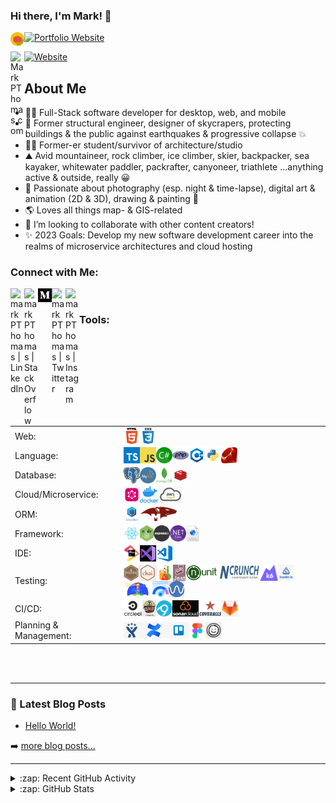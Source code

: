 ### Hi there, I'm Mark! 👋

[<img align="left" alt="markPThomas | portfolio website" width="22px" src="https://github.com/MarkPThomas/MarkPThomas/blob/master/Briefcase-icon.png" />][portfolio] [![Portfolio Website](https://img.shields.io/website?label=Portfolio&style=for-the-badge&url=https://markpthomas.github.io)](https://markpthomas.github.io)

[<img align="left" alt="MarkPThomas.com" width="22px" src="http://www.markpthomas.com/favicon-16x16.png" />][website] [![Website](https://img.shields.io/website?label=MarkPThomas.com&style=for-the-badge&url=http://www.markpthomas.com)](http://www.markpthomas.com)


## About Me

- 👨‍💻 Full-Stack software developer for desktop, web, and mobile
- 🏢 Former structural engineer, designer of skycrapers, protecting buildings & the public against earthquakes & progressive collapse 💥
- 🧑‍🎨 Former-er student/survivor of architecture/studio
- ⛰️ Avid mountaineer, rock climber, ice climber, skier, backpacker, sea kayaker, whitewater paddler, packrafter, canyoneer, triathlete ...anything active & outside, really 😀
- 📸 Passionate about photography (esp. night & time-lapse), digital art & animation (2D & 3D), drawing & painting 🎨
- 🌎 Loves all things map- & GIS-related
- 🤝 I’m looking to collaborate with other content creators!
- ✨ 2023 Goals: Develop my new software development career into the realms of microservice architectures and cloud hosting

### Connect with Me:
[<img align="left" alt="markPThomas | LinkedIn" width="22px" src="http://www.markpthomas.com/main/public/img/icons/linkedIn/linkedIn_icon.svg" />][linkedin]
[<img align="left" alt="markPThomas | Stack Overflow" width="22px" src="http://www.markpthomas.com/main/public/img/icons/stackOverflow/stackOverflow_icon.png" />][stackoverflow]
[<img align="left" alt="markPThomas | Medium" width="22px" src="https://github.com/MarkPThomas/MarkPThomas/blob/master/icons/medium.png" />][blog]
[<img align="left" alt="markPThomas | Twitter" width="22px" src="http://www.markpthomas.com/main/public/img/icons/twitter/twitter_icon.svg" />][twitter]
[<img align="left" alt="markPThomas | Instagram" width="22px" src="http://www.markpthomas.com/main/public/img/icons/instagram/2993766 - instagram logo media social.png" />][instagram]

<br />

### Tools:
<table style="border:none">
  <tr>
    <td>Web: </td>
    <td>
      <a href="https://developer.mozilla.org/en-US/docs/Glossary/HTML5" target="_blank" rel="noopener noreferrer"><img align="left" title="HTML5" alt="HTML5" height="26px" src="https://github.com/MarkPThomas/MarkPThomas/blob/master/icons/html.png" />
         <!-- | HTML5 -->
        </a>
      <a href="https://developer.mozilla.org/en-US/docs/Web/CSS" target="_blank" rel="noopener noreferrer"><img align="left" title="CSS3" alt="CSS3" height="26px" src="https://github.com/MarkPThomas/MarkPThomas/blob/master/icons/css.png" />
         <!-- | CSS3 -->
        </a>
    </td>
  </tr>
  <tr>
    <td>Language: </td>
    <td>
       <a href="https://www.typescriptlang.org/" target="_blank" rel="noopener noreferrer">
         <img align="left" title="TypeScript" alt="TypeScript" height="26px" src="https://github.com/MarkPThomas/MarkPThomas/blob/master/icons/typeScript.png" />
         <!-- TypeScript -->
       </a>
       <a href="https://javascript.info/js" target="_blank" rel="noopener noreferrer"><img align="left" title="JavaScript" alt="JavaScript" height="26px" src="https://github.com/MarkPThomas/MarkPThomas/blob/master/icons/javascript.png" />
         <!-- | JavaScript -->
        </a>
       <a href="https://docs.microsoft.com/en-us/dotnet/csharp/tour-of-csharp/" target="_blank" rel="noopener noreferrer"><img align="left" title="C#" alt="C Sharp" height="26px" src="https://github.com/MarkPThomas/MarkPThomas/blob/master/icons/csharp.png" />
         <!-- | C# -->
        </a>
       <a href="https://www.php.net/manual/en/intro-whatis.php" target="_blank" rel="noopener noreferrer"><img align="left" title="PHP" alt="PHP" height="26px" src="https://github.com/MarkPThomas/MarkPThomas/blob/master/icons/php.png" />
         <!-- | PHP -->
        </a>
       <a href="https://en.wikipedia.org/wiki/C%2B%2B" target="_blank" rel="noopener noreferrer"><img align="left" title="C++" alt="C Plus Plus" height="26px" src="https://github.com/MarkPThomas/MarkPThomas/blob/master/icons/cPlusPlus.png" />
         <!-- | C++ -->
        </a>
       <a href="https://www.python.org/" target="_blank" rel="noopener noreferrer"><img align="left" title="Python" alt="Python" height="26px" src="https://github.com/MarkPThomas/MarkPThomas/blob/master/icons/python.png" />
         <!-- | Python -->
        </a>
       <a href="https://www.ruby-lang.org/en/" target="_blank" rel="noopener noreferrer"><img align="left" title="Ruby" alt="Ruby" height="26px" src="https://github.com/MarkPThomas/MarkPThomas/blob/master/icons/ruby.png" />
         <!-- | Ruby -->
        </a>
    </td>
  </tr>
  <tr>
    <td>Database: </td>
    <td>
       <a href="https://www.postgresql.org/" target="_blank" rel="noopener noreferrer"><img align="left" title="Postgres" alt="Postgres" height="26px" src="https://github.com/MarkPThomas/MarkPThomas/blob/master/icons/postgresql.png" />
         <!-- PostgreSQL -->
        </a>
       <a href="https://www.mysql.com/" target="_blank" rel="noopener noreferrer"><img align="left" title="MySQL" alt="MySQL" height="26px" src="https://github.com/MarkPThomas/MarkPThomas/blob/master/icons/MySQL.png" />
         <!-- | MySQL -->
        </a>
       <a href="https://www.mongodb.com/" target="_blank" rel="noopener noreferrer"><img align="left" title="MongoDB" alt="MongoDB" height="26px" src="https://github.com/MarkPThomas/MarkPThomas/blob/master/icons/MongoDB.png" />
         <!-- | MongoDB -->
        </a>
       <a href="https://redis.io/" target="_blank" rel="noopener noreferrer"><img align="left" title="Redis" alt="Redis" height="26px" src="https://github.com/MarkPThomas/MarkPThomas/blob/master/icons/redis.png" />
         <!-- | Redis -->
        </a>
       <!-- <a href="https://neo4j.com/" target="_blank" rel="noopener noreferrer">
          <img align="left" title="TypeScript" alt="TypeScript" height="26px" src="https://github.com/MarkPThomas/MarkPThomas/blob/master/icons/neo4j.png" />
         | Neo4J
       </a> -->
         <!-- <a href="https://www.amazonaws.cn/en/dynamodb/" target="_blank" rel="noopener noreferrer">
          <img align="left" title="TypeScript" alt="TypeScript" height="26px" src="https://github.com/MarkPThomas/MarkPThomas/blob/master/icons/dynamoDB.png" />
         | DynamoDB
       </a> -->
    </td>
  </tr>
  <tr>
    <td>Cloud/Microservice: </td>
    <td>
       <a href="https://graphql.org/" target="_blank" rel="noopener noreferrer">
         <img align="left" title="GraphQL" alt="GraphQL" height="26px" src="https://github.com/MarkPThomas/MarkPThomas/blob/master/icons/graphQL.png" />
         <!-- GraphQL -->
       </a>
      <a href="https://www.docker.com/" target="_blank" rel="noopener noreferrer">
         <img align="left" title="Docker" alt="Docker" height="26px" src="https://github.com/MarkPThomas/MarkPThomas/blob/master/icons/docker.png" />
         <!-- | Docker -->
       </a>
      <a href="https://aws.amazon.com/" target="_blank" rel="noopener noreferrer">
         <img align="left" title="AWS" alt="AWS" height="26px" src="https://github.com/MarkPThomas/MarkPThomas/blob/master/icons/AWS.png" />
         <!-- | AWS -->
       </a>
      <!-- <a href="https://www.rabbitmq.com/" target="_blank" rel="noopener noreferrer">
        <img align="left" title="RabbitMQ" alt="RabbitMQ" height="26px" src="https://github.com/MarkPThomas/MarkPThomas/blob/master/icons/rabbitMQ.png" />
         | RabbitMQ
       </a> -->
      <!-- <a href="https://kafka.apache.org/" target="_blank" rel="noopener noreferrer">
        <img align="left" title="Kafka" alt="Kafka" height="26px" src="https://github.com/MarkPThomas/MarkPThomas/blob/master/icons/kafka.png" />
         | Kafka
       </a> -->
      <!-- <a href="https://kubernetes.io/" target="_blank" rel="noopener noreferrer">
        <img align="left" title="Kubernetes" alt="Kubernetes" height="26px" src="https://github.com/MarkPThomas/MarkPThomas/blob/master/icons/kubernetes.png" />
         | Kubernetes
       </a> -->
      <!-- <a href="https://www.terraform.io/" target="_blank" rel="noopener noreferrer">
        <img align="left" title="Terraform" alt="Terraform" height="26px" src="https://github.com/MarkPThomas/MarkPThomas/blob/master/icons/terraform.png" />
         | Terraform
       </a> -->
      <!-- <a href="https://grafana.com/" target="_blank" rel="noopener noreferrer">
        <img align="left" title="Grafana" alt="Grafana" height="26px" src="https://github.com/MarkPThomas/MarkPThomas/blob/master/icons/grafana.png" />
         | Grafana
       </a> -->
    </td>
  </tr>
  <tr>
    <td>ORM: </td>
    <td>
       <a href="https://sequelize.org/" target="_blank" rel="noopener noreferrer"><img align="left" title="Sequelize" alt="Sequelize" height="26px" src="https://github.com/MarkPThomas/MarkPThomas/blob/master/icons/sequelize.png" />
         <!-- Sequelize -->
         </a>
       <a href="https://mongoosejs.com/" target="_blank" rel="noopener noreferrer"><img align="left" title="Mongoose" alt="Mongoose" height="26px" src="https://github.com/MarkPThomas/MarkPThomas/blob/master/icons/Mongoose-cropped.png" />
         <!-- | Mongoose -->
         </a>
    </td>
  </tr>
  <tr>
    <td>Framework: </td>
    <td>
       <a href="https://reactjs.org/" target="_blank" rel="noopener noreferrer">
         <img align="left" title="React.js" alt="React" height="26px" src="https://github.com/MarkPThomas/MarkPThomas/blob/master/icons/react.png" />
         <!-- React -->
       </a>
       <!-- <a href="https://redux.js.org/" target="_blank" rel="noopener noreferrer">
         <img align="left" title="Redux" alt="Redux" height="26px" src="https://github.com/MarkPThomas/MarkPThomas/blob/master/icons/Redux.png" />
          | Redux
       </a> -->
       <a href="https://nodejs.org/en/" target="_blank" rel="noopener noreferrer">
         <img align="left" title="Node.js" alt="Node.js" height="26px" src="https://github.com/MarkPThomas/MarkPThomas/blob/master/icons/nodeJS.jpeg" />
         <!-- | Node -->
       </a>
       <a href="https://expressjs.com/" target="_blank" rel="noopener noreferrer">
         <img align="left" title="Express.js" alt="Express.js" height="26px" src="https://github.com/MarkPThomas/MarkPThomas/blob/master/icons/expressJS.png" />
         <!-- | Express -->
      </a>
      <a href="https://en.wikipedia.org/wiki/.NET" target="_blank" rel="noopener noreferrer">
        <img align="left" title=".Net Core" alt="Dot Net Core" height="26px" src="https://github.com/MarkPThomas/MarkPThomas/blob/master/icons/dotNetCore.png" />
         <!-- | .Net Core -->
      </a>
      <a href="https://docs.microsoft.com/en-us/visualstudio/designers/getting-started-with-wpf?view=vs-2022" target="_blank" rel="noopener noreferrer">
        <img align="left" title="WPF | XAML" alt="WPF | XAML" height="26px" src="https://github.com/MarkPThomas/MarkPThomas/blob/master/icons/wpfXAML.jpeg" />
         <!-- | WPF | XAML -->
      </a>
    </td>
  </tr>
  <tr>
    <td>IDE: </td>
    <td>
       <a href="" target="_blank" rel="noopener noreferrer"><img align="left" title="Jet Brains" alt="JetBrains" height="26px" src="https://github.com/MarkPThomas/MarkPThomas/blob/master/icons/JetBrains.png" />
         <!-- JetBrains -->
        </a>
       <a href="" target="_blank" rel="noopener noreferrer"><img align="left" title="Visual Studio" alt="Visual Studio" height="26px" src="https://github.com/MarkPThomas/MarkPThomas/blob/master/icons/visual-studio.png" />
         <!-- | Visual Studio -->
        </a>
       <a href="" target="_blank" rel="noopener noreferrer"><img align="left" title="Visual Studio Code" alt="Visual Studio Code" height="26px" src="https://github.com/MarkPThomas/MarkPThomas/blob/master/icons/visual-studio-code.png" />
         <!-- | Visual Code -->
        </a>
    </td>
  </tr>
  <tr>
    <td>Testing: </td>
    <td>
      <a href="https://mochajs.org/" target="_blank" rel="noopener noreferrer">
        <img align="left" title="Mocha.js" alt="Mocha.js" height="26px" src="https://github.com/MarkPThomas/MarkPThomas/blob/master/icons/mocha.png" />
         <!-- Mocha -->
      </a>
      <a href="https://www.chaijs.com/" target="_blank" rel="noopener noreferrer">
        <img align="left" title="Chai.js" alt="Chai.js" height="26px" src="https://github.com/MarkPThomas/MarkPThomas/blob/master/icons/chai-transparent.png" />
         <!-- | Chai -->
      </a>
      <a href="https://enzymejs.github.io/enzyme/" target="_blank" rel="noopener noreferrer">
        <img align="left" title="Enzyme.js" alt="Enzyme.js" height="26px" src="https://github.com/MarkPThomas/MarkPThomas/blob/master/icons/enzyme.png" />
         <!-- | Enzyme -->
      </a>
      <a href="https://jestjs.io/" target="_blank" rel="noopener noreferrer">
        <img align="left" title="Jest.js" alt="Jest.js" height="26px" src="https://github.com/MarkPThomas/MarkPThomas/blob/master/icons/jest.png" />
         <!-- | Jest -->
      </a>
      <a href="https://nunit.org/" target="_blank" rel="noopener noreferrer">
        <img align="left" title="NUnit" alt="NUnit" height="26px" src="https://github.com/MarkPThomas/MarkPThomas/blob/master/icons/nunit-transparent.png" />
         <!-- | NUnit -->
      </a>
      <a href="https://www.ncrunch.net/" target="_blank" rel="noopener noreferrer">
        <img align="left" title="NCrunch" alt="NCrunch" height="26px" src="https://github.com/MarkPThomas/MarkPThomas/blob/master/icons/NCrunch.png" />
         <!-- | NCrunch -->
      </a>
      <a href="https://k6.io/" target="_blank" rel="noopener noreferrer">
         <img align="left" title="K6" alt="K6" height="26px" src="https://github.com/MarkPThomas/MarkPThomas/blob/master/icons/k6.png" />
         <!-- | K6 -->
      </a>
      <a href="https://loader.io/" target="_blank" rel="noopener noreferrer">
         <img align="left" title="Loader.io" alt="Loader.io" height="26px" src="https://github.com/MarkPThomas/MarkPThomas/blob/master/icons/loaderIO.png" />
         <!-- | Loader.io -->
      </a>
      <a href="https://developers.google.com/web/tools/lighthouse" target="_blank" rel="noopener noreferrer">
         <img align="left" title="Lighthouse" alt="Lighthouse" height="26px" src="https://github.com/MarkPThomas/MarkPThomas/blob/master/icons/lighthouse.jpeg" />
         <!-- | Lighthouse -->
      </a>
      <a href="https://pagespeed.web.dev/" target="_blank" rel="noopener noreferrer">
         <img align="left" title="PageSpeed Insights" alt="PageSpeed Insights" height="26px" src="https://github.com/MarkPThomas/MarkPThomas/blob/master/icons/pageSpeedInsights.png" />
         <!-- | PageSpeed Insights -->
      </a>
       <a href="https://wave.webaim.org/" target="_blank" rel="noopener noreferrer">
         <img align="left" title="WAVE" alt="WAVE" height="26px" src="https://github.com/MarkPThomas/MarkPThomas/blob/master/icons/wave.png" />
         <!-- | WAVE -->
       </a>
    </td>
  </tr>
  <tr>
    <td>CI/CD: </td>
    <td>
       <a href="https://circleci.com/" target="_blank" rel="noopener noreferrer">
         <img align="left" title="Circle CI" alt="Circle CI" height="26px" src="https://github.com/MarkPThomas/MarkPThomas/blob/master/icons/CircleCI.png" />
         <!-- Circle CI -->
       </a>
       <a href="https://travis-ci.org/" target="_blank" rel="noopener noreferrer">
         <img align="left" title="Travis CI" alt="Travis CI" height="26px" src="https://github.com/MarkPThomas/MarkPThomas/blob/master/icons/TravisCI-Label.png" />
         <!-- | Travis CI -->
       </a>
       <a href="https://www.appveyor.com/" target="_blank" rel="noopener noreferrer">
         <img align="left" title="Appveyor" alt="Appveyor" height="26px" src="https://github.com/MarkPThomas/MarkPThomas/blob/master/icons/Appveyor.png" />
         <!-- | Appveyor -->
       </a>
       <a href="https://sonarcloud.io/" target="_blank" rel="noopener noreferrer">
         <img align="left" title="Sonar Cloud" alt="SonarCloud" height="26px" src="https://github.com/MarkPThomas/MarkPThomas/blob/master/icons/SonarCloud-bannerCropped.png" />
         <!-- | SonarCloud -->
       </a>
       <a href="https://coveralls.io/" target="_blank" rel="noopener noreferrer">
         <img align="left" title="Coveralls" alt="Coveralls" height="26px" src="https://github.com/MarkPThomas/MarkPThomas/blob/master/icons/Coveralls.png" />
         <!-- | Coveralls -->
       </a>
       <a href="https://about.gitlab.com/" target="_blank" rel="noopener noreferrer">
         <img align="left" title="GitLab" alt="GitLab" height="26px" src="https://github.com/MarkPThomas/MarkPThomas/blob/master/icons/gitLab.png" />
         <!-- | GitLab -->
       </a>
    </td>
  </tr>
  <tr>
    <td>Planning & Management: </td>
    <td>
       <a href="https://www.atlassian.com/software/jira" target="_blank" rel="noopener noreferrer">
         <img align="left" title="Jira" alt="Jira" height="26px" src="https://github.com/MarkPThomas/MarkPThomas/blob/master/icons/jira.jpeg" />
         <!-- Jira -->
       </a>
      <a href="https://www.atlassian.com/software/confluence" target="_blank" rel="noopener noreferrer">
         <img align="left" title="Confluence" alt="Confluence" height="26px" src="https://github.com/MarkPThomas/MarkPThomas/blob/master/icons/confluence.jpeg" />
         <!-- | Confluence -->
       </a>
      <a href="https://www.atlassian.com/software/trello" target="_blank" rel="noopener noreferrer">
         <img align="left" title="Trello" alt="Trello" height="26px" src="https://github.com/MarkPThomas/MarkPThomas/blob/master/icons/trello.png" />
         <!-- | Trello -->
      </a>
      <a href="https://www.figma.com/software/trello" target="_blank" rel="noopener noreferrer">
         <img align="left" title="Figma" alt="Figma" height="26px" src="https://github.com/MarkPThomas/MarkPThomas/blob/master/icons/figma.svg" />
         <!-- | Figma -->
      </a>
      <a href="https://balsamiq.com/software/trello" target="_blank" rel="noopener noreferrer">
         <img align="left" title="Basalmiq" alt="Basalmiq" height="26px" src="https://github.com/MarkPThomas/MarkPThomas/blob/master/icons/basalmiq.jpeg" />
         <!-- | Basalmiq -->
      </a>
    </td>
  </tr>
</table>

<br />
<br />

---

### 📕 Latest Blog Posts

<!-- BLOG-POST-LIST:START -->
- [Hello World!](https://medium.com/marktech/hello-world-47ceb6e5774d?source=rss----667f317d252e---4)
<!-- BLOG-POST-LIST:END -->

➡️ [more blog posts...](https://medium.com/marktech)

---

<details>
  <summary>:zap: Recent GitHub Activity</summary>

  ![Wakatime stats](https://github-readme-stats.vercel.app/api/wakatime?username=MarkPThomas)

</details>

<details>
  <summary>:zap: GitHub Stats</summary>

  ![github stats](https://github-readme-stats.vercel.app/api?username=MarkPThomas&count_private=true&show_icons=true)
<br />
  ![Top languages](https://github-readme-stats.vercel.app/api/top-langs/?username=MarkPThomas&langs_count=10)

</details>

[website]: http://www.markpthomas.com/
[portfolio]: https://markpthomas.github.io/
[blog]: https://medium.com/@markthomas_97045
[twitter]: https://twitter.com/PellucidWombat
[instagram]: https://www.instagram.com/pellucidwombato/
[linkedin]: https://www.linkedin.com/in/mark-porter-thomas/
[stackoverflow]: https://stackoverflow.com/users/3341503/pellucidwombat

